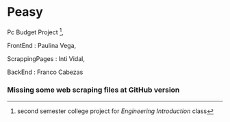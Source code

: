 # Peasy
Pc Budget Project [^1],

FrontEnd : Paulina Vega,

ScrappingPages : Inti Vidal,

BackEnd : Franco Cabezas

### Missing some web scraping files at GitHub version

[^1]: second semester college project for *Engineering Introduction* class
